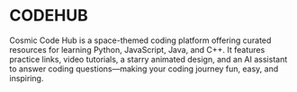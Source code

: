 # CODEHUB
Cosmic Code Hub is a space-themed coding platform offering curated resources for learning Python, JavaScript, Java, and C++. It features practice links, video tutorials, a starry animated design, and an AI assistant to answer coding questions—making your coding journey fun, easy, and inspiring.
